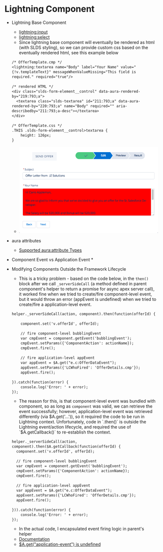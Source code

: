 # Lightning Component

* Lightning Base Component
  * [lightning:input](https://developer.salesforce.com/docs/atlas.en-us.lightning.meta/lightning/aura_compref_lightning_input.htm)
  * [lightning:select](https://developer.salesforce.com/docs/atlas.en-us.lightning.meta/lightning/aura_compref_lightning_select.htm)
  * Since lightning base component will eventually be rendered as html (with SLDS styling), so we can provide custom css based on the eventually rendered html, see this example below
  ```
  /* OfferTemplate.cmp */
  <lightning:textarea name="Body" label="Your Name" value="{!v.templateText}" messageWhenValueMissing="This field is required." required="true"/>

  /* rendered HTML */
  <div class="slds-form-element__control" data-aura-rendered-by="219:793;a">
    <textarea class="slds-textarea" id="211:793;a" data-aura-rendered-by="220:793;a" name="Body" required="" aria-describedby="211:793;a-desc"></textarea>
  </div>

  /* OfferTemplate.css */
  .THIS .slds-form-element__control>textarea {
      height: 126px;
  }
  ```
  * ![css](/screenshots/css.png)

* aura attributes
  * [Supported aura:attribute Types](https://developer.salesforce.com/docs/atlas.en-us.lightning.meta/lightning/ref_aura_attribute.htm)

* Component Event vs Application Event
  *

* Modifying Components Outside the Framework Lifecycle
  * This is a tricky problem - based on the code below, in the `then()` block after we call `_serverSideCall` (a method defined in parent component's helper to return a promise for async apex server call), it worked fine when we tried to create/fire component-level event, but it would throw an error (appEvent is undefined) when we tried to create/fire a application-level event.
  ```
  helper._serverSideCall(action, component).then(function(offerId) {

      component.set('v.offerId', offerId);

      // fire component-level bubblingEvent
      var cmpEvent = component.getEvent('bubblingEvent');
      cmpEvent.setParams({'ComponentAction': actionName});
      cmpEvent.fire();

      // fire application-level appEvent
      var appEvent = $A.get("e.c:OfferDataEvent");
      appEvent.setParams({'LCWhoFired': 'OfferDetails.cmp'});
      appEvent.fire();

  }).catch(function(error) {
      console.log('Error: ' + error);
  });
  ```

  * The reason for this, is that component-level event was bundled with component, so as long as `component` was valid, we can retrieve the event successfully; however, application-level event was retrieved differently (via $A.get('...')), so it required the code to be run in Lightning context. Unfortunately, code in `.then()` is outside the Lightning event/action lifecycle, and required the use of `$A.getCallback()` to re-establish the context.
  ```
  helper._serverSideCall(action, component).then($A.getCallback(function(offerId) {
    component.set('v.offerId', offerId);

    // fire component-level bubblingEvent
    var cmpEvent = component.getEvent('bubblingEvent');
    cmpEvent.setParams({'ComponentAction': actionName});
    cmpEvent.fire();

    // fire application-level appEvent
    var appEvent = $A.get("e.c:OfferDataEvent");
    appEvent.setParams({'LCWhoFired': 'OfferDetails.cmp'});
    appEvent.fire();

  })).catch(function(error) {
      console.log('Error: ' + error);
  });
  ```
  * In the actual code, I encapsulated event firing logic in parent's helper
  * [Documentation](https://developer.salesforce.com/docs/atlas.en-us.lightning.meta/lightning/js_cb_mod_ext_js.htm)
  * [$A.get("application-event") is undefined](http://salesforce.stackexchange.com/questions/158422/a-get-for-application-event-is-undefined-or-can-only-fire-once)
